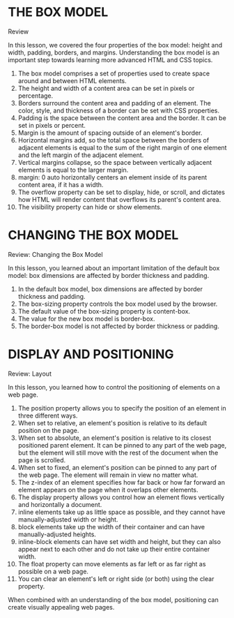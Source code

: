 # THE BOX MODEL
Review

In this lesson, we covered the four properties of the box model: height and width, padding, borders, and margins. Understanding the box model is an important step towards learning more advanced HTML and CSS topics.

1. The box model comprises a set of properties used to create space around and between HTML elements.
2. The height and width of a content area can be set in pixels or percentage.
3. Borders surround the content area and padding of an element. The color, style, and thickness of a border can be set with CSS properties.
4. Padding is the space between the content area and the border. It can be set in pixels or percent.
5. Margin is the amount of spacing outside of an element's border.
6. Horizontal margins add, so the total space between the borders of adjacent elements is equal to the sum of the right margin of one element and the left margin of the adjacent element.
7. Vertical margins collapse, so the space between vertically adjacent elements is equal to the larger margin.
8. margin: 0 auto horizontally centers an element inside of its parent content area, if it has a width.
9. The overflow property can be set to display, hide, or scroll, and dictates how HTML will render content that overflows its parent's content area.
10. The visibility property can hide or show elements.

# CHANGING THE BOX MODEL
Review: Changing the Box Model

In this lesson, you learned about an important limitation of the default box model: box dimensions are affected by border thickness and padding.

1. In the default box model, box dimensions are affected by border thickness and padding.
2. The box-sizing property controls the box model used by the browser.
3. The default value of the box-sizing property is content-box.
4. The value for the new box model is border-box.
5. The border-box model is not affected by border thickness or padding.

# DISPLAY AND POSITIONING
Review: Layout

In this lesson, you learned how to control the positioning of elements on a web page.

1. The position property allows you to specify the position of an element in three different ways.
2. When set to relative, an element's position is relative to its default position on the page.
3. When set to absolute, an element's position is relative to its closest positioned parent element. It can be pinned to any part of the web page, but the element will still move with the rest of the document when the page is scrolled.
4. When set to fixed, an element's position can be pinned to any part of the web page. The element will remain in view no matter what.
5. The z-index of an element specifies how far back or how far forward an element appears on the page when it overlaps other elements.
6. The display property allows you control how an element flows vertically and horizontally a document.
7. inline elements take up as little space as possible, and they cannot have manually-adjusted width or height.
8. block elements take up the width of their container and can have manually-adjusted heights.
9. inline-block elements can have set width and height, but they can also appear next to each other and do not take up their entire container width.
10. The float property can move elements as far left or as far right as possible on a web page.
11. You can clear an element's left or right side (or both) using the clear property.

When combined with an understanding of the box model, positioning can create visually appealing web pages. 
